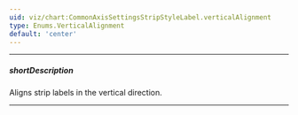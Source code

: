 ```yaml
---
uid: viz/chart:CommonAxisSettingsStripStyleLabel.verticalAlignment
type: Enums.VerticalAlignment
default: 'center'
---
```

---
##### shortDescription
Aligns strip labels in the vertical direction.

---
